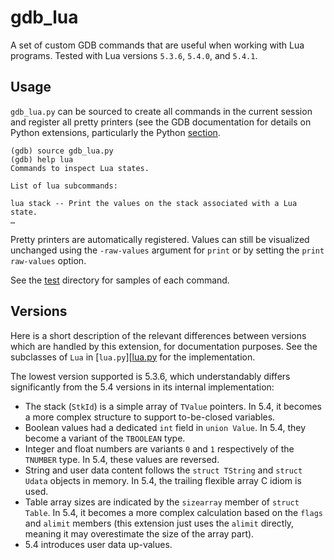 gdb_lua
=======

A set of custom GDB commands that are useful when working with Lua programs.
Tested with Lua versions `5.3.6`, `5.4.0`, and `5.4.1`.

Usage
-----

`gdb_lua.py` can be sourced to create all commands in the current session and
register all pretty printers (see the GDB documentation for details on Python
extensions, particularly the Python
[section](https://sourceware.org/gdb/current/onlinedocs/gdb/Python.html).

```
(gdb) source gdb_lua.py
(gdb) help lua
Commands to inspect Lua states.

List of lua subcommands:

lua stack -- Print the values on the stack associated with a Lua state.
…
```

Pretty printers are automatically registered.  Values can still be visualized
unchanged using the `-raw-values` argument for `print` or by setting the `print
raw-values` option.

See the [test](./test) directory for samples of each command.

Versions
--------

Here is a short description of the relevant differences between versions which
are handled by this extension, for documentation purposes.  See the subclasses
of `Lua` in [`lua.py`][[lua.py] for the implementation.

The lowest version supported is 5.3.6, which understandably differs
significantly from the 5.4 versions in its internal implementation:

- The stack (`StkId`) is a simple array of `TValue` pointers.  In 5.4, it
  becomes a more complex structure to support to-be-closed variables.
- Boolean values had a dedicated `int` field in `union Value`.  In 5.4, they
  become a variant of the `TBOOLEAN` type.
- Integer and float numbers are variants `0` and `1` respectively of the
  `TNUMBER` type.  In 5.4, these values are reversed.
- String and user data content follows the `struct TString` and `struct Udata`
  objects in memory.  In 5.4, the trailing flexible array C idiom is used.
- Table array sizes are indicated by the `sizearray` member of `struct Table`.
  In 5.4, it becomes a more complex calculation based on the `flags` and
  `alimit` members (this extension just uses the `alimit` directly, meaning it
  may overestimate the size of the array part).
- 5.4 introduces user data up-values.

[lua.py]: ./gdb_lua/lua.py

